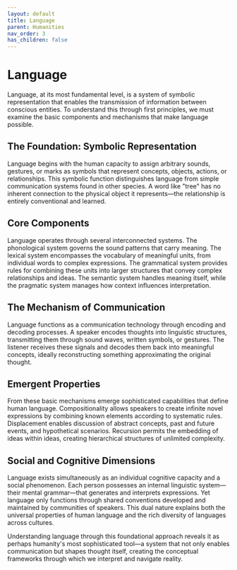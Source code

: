 ```yaml
---
layout: default
title: Language
parent: Humanities
nav_order: 3
has_children: false
---
```


# Language

Language, at its most fundamental level, is a system of symbolic representation that enables the transmission of information between conscious entities. To understand this through first principles, we must examine the basic components and mechanisms that make language possible.

## The Foundation: Symbolic Representation

Language begins with the human capacity to assign arbitrary sounds, gestures, or marks as symbols that represent concepts, objects, actions, or relationships. This symbolic function distinguishes language from simple communication systems found in other species. A word like "tree" has no inherent connection to the physical object it represents—the relationship is entirely conventional and learned.

## Core Components

Language operates through several interconnected systems. The phonological system governs the sound patterns that carry meaning. The lexical system encompasses the vocabulary of meaningful units, from individual words to complex expressions. The grammatical system provides rules for combining these units into larger structures that convey complex relationships and ideas. The semantic system handles meaning itself, while the pragmatic system manages how context influences interpretation.

## The Mechanism of Communication

Language functions as a communication technology through encoding and decoding processes. A speaker encodes thoughts into linguistic structures, transmitting them through sound waves, written symbols, or gestures. The listener receives these signals and decodes them back into meaningful concepts, ideally reconstructing something approximating the original thought.

## Emergent Properties

From these basic mechanisms emerge sophisticated capabilities that define human language. Compositionality allows speakers to create infinite novel expressions by combining known elements according to systematic rules. Displacement enables discussion of abstract concepts, past and future events, and hypothetical scenarios. Recursion permits the embedding of ideas within ideas, creating hierarchical structures of unlimited complexity.

## Social and Cognitive Dimensions

Language exists simultaneously as an individual cognitive capacity and a social phenomenon. Each person possesses an internal linguistic system—their mental grammar—that generates and interprets expressions. Yet language only functions through shared conventions developed and maintained by communities of speakers. This dual nature explains both the universal properties of human language and the rich diversity of languages across cultures.

Understanding language through this foundational approach reveals it as perhaps humanity's most sophisticated tool—a system that not only enables communication but shapes thought itself, creating the conceptual frameworks through which we interpret and navigate reality.
